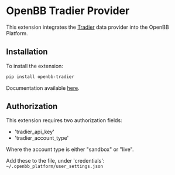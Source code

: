 # OpenBB Tradier Provider

This extension integrates the [Tradier](https://tradier.com) data provider into the OpenBB Platform.

## Installation

To install the extension:

```bash
pip install openbb-tradier
```

Documentation available [here](https://docs.openbb.co/platform/developer_guide/contributing).

## Authorization

This extension requires two authorization fields:

- 'tradier_api_key'
- 'tradier_account_type'

Where the account type is either "sandbox" or "live".

Add these to the file, under 'credentials': `~/.openbb_platform/user_settings.json`

